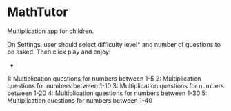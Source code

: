 # MathTutor
Multiplication app for children.

On Settings, user should select difficulty level* and number of questions to be asked. Then click play and enjoy!

*
1: Multiplication questions for numbers between 1-5
2: Multiplication questions for numbers between 1-10
3: Multiplication questions for numbers between 1-20
4: Multiplication questions for numbers between 1-30
5: Multiplication questions for numbers between 1-40
